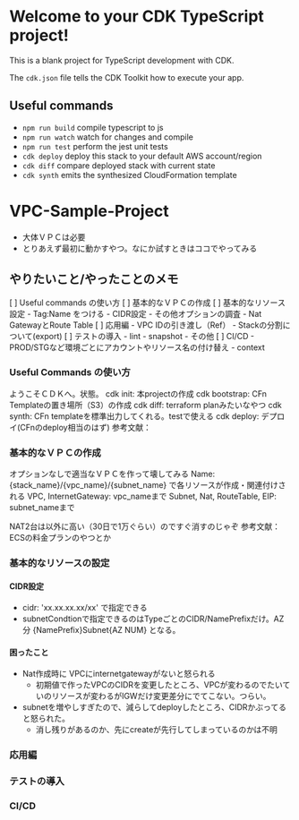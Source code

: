 # Welcome to your CDK TypeScript project!

This is a blank project for TypeScript development with CDK.

The `cdk.json` file tells the CDK Toolkit how to execute your app.

## Useful commands

 * `npm run build`   compile typescript to js
 * `npm run watch`   watch for changes and compile
 * `npm run test`    perform the jest unit tests
 * `cdk deploy`      deploy this stack to your default AWS account/region
 * `cdk diff`        compare deployed stack with current state
 * `cdk synth`       emits the synthesized CloudFormation template


# VPC-Sample-Project
* 大体ＶＰＣは必要
* とりあえず最初に動かすやつ。なにか試すときはココでやってみる

## やりたいこと/やったことのメモ
[ ] Useful commands の使い方
[ ] 基本的なＶＰＣの作成
[ ] 基本的なリソース設定
    - Tag:Name をつける
    - CIDR設定
    - その他オプションの調査
    - Nat GatewayとRoute Table
[ ] 応用編
    - VPC IDの引き渡し（Ref）
        - Stackの分割について(export)
[ ] テストの導入
    - lint
    - snapshot
    - その他
[ ] CI/CD
    - PROD/STGなど環境ごとにアカウントやリソース名の付け替え
        - context

### Useful Commands の使い方
ようこそＣＤＫへ。状態。
    cdk init: 本projectの作成
    cdk bootstrap: CFn Templateの置き場所（S3）の作成
    cdk diff: terraform planみたいなやつ
    cdk synth: CFn templateを標準出力してくれる。testで使える
    cdk deploy: デプロイ(CFnのdeploy相当のはず)
参考文献：

### 基本的なＶＰＣの作成
オプションなしで適当なＶＰＣを作って壊してみる
    Name: {stack_name}/{vpc_name}/{subnet_name}
で各リソースが作成・関連付けされる
VPC, InternetGateway: vpc_nameまで
Subnet, Nat, RouteTable, EIP: subnet_nameまで

NAT2台は以外に高い（30日で1万ぐらい）のですぐ消すのじゃぞ
参考文献：ECSの料金プランのやつとか

### 基本的なリソースの設定
#### CIDR設定
- cidr: 'xx.xx.xx.xx/xx' で指定できる
- subnetCondtionで指定できるのはTypeごとのCIDR/NamePrefixだけ。AZ分 {NamePrefix}Subnet{AZ NUM} となる。

#### 困ったこと
- Nat作成時に VPCにinternetgatewayがないと怒られる
    - 初期値で作ったVPCのCIDRを変更したところ、VPCが変わるのでたいていのリソースが変わるがIGWだけ変更差分にでてこない。つらい。
- subnetを増やしすぎたので、減らしてdeployしたところ、CIDRかぶってると怒られた。
    - 消し残りがあるのか、先にcreateが先行してしまっているのかは不明

### 応用編
### テストの導入
### CI/CD